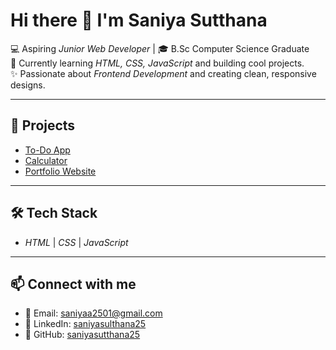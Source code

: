 # Hi there 👋 I'm Saniya Sutthana  

💻 Aspiring *Junior Web Developer* | 🎓 B.Sc Computer Science Graduate  
🌱 Currently learning *HTML, CSS, JavaScript* and building cool projects.  
✨ Passionate about *Frontend Development* and creating clean, responsive designs.  

---

## 🚀 Projects
- [To-Do App](http://127.0.0.1:5500/Portfolio/projects/todo/index.html)  
- [Calculator](http://127.0.0.1:5500/Portfolio/projects/calculator/index.html)  
- [Portfolio Website](http://127.0.0.1:5500/Portfolio/index.html)  

---

## 🛠 Tech Stack
- *HTML* | *CSS* | *JavaScript*

---

## 📫 Connect with me
- 📧 Email: [saniyaa2501@gmail.com](https://mail.google.com/mail/u/0/#inbox)  
- 💼 LinkedIn: [saniyasulthana25](https://www.linkedin.com/in/saniya-sulthana25/) 
- 🐙 GitHub: [saniyasutthana25](https://github.com/saniyasutthana25)
